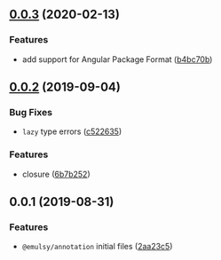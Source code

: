 ## [0.0.3](https://github.com/gavar/emulsy/compare/v/annotation/0.0.2...v/annotation/0.0.3) (2020-02-13)


### Features

* add support for Angular Package Format ([b4bc70b](https://github.com/gavar/emulsy/commit/b4bc70b03c990609e34167258796890ffbdd21a8))

## [0.0.2](https://github.com/gavar/emulsy/compare/v/annotation/0.0.1...v/annotation/0.0.2) (2019-09-04)


### Bug Fixes

* `lazy` type errors ([c522635](https://github.com/gavar/emulsy/commit/c522635))


### Features

* closure ([6b7b252](https://github.com/gavar/emulsy/commit/6b7b252))

## 0.0.1 (2019-08-31)


### Features

* `@emulsy/annotation` initial files ([2aa23c5](https://github.com/gavar/emulsy/commit/2aa23c5))
